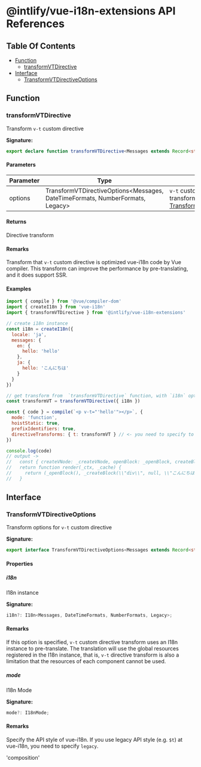 # @intlify/vue-i18n-extensions API References

## Table Of Contents

- [Function](#function)
  - [transformVTDirective](#transformvtdirective)
- [Interface](#interface)
  - [TransformVTDirectiveOptions](#transformvtdirectiveoptions)

## Function

### transformVTDirective

Transform `v-t` custom directive

**Signature:**
```typescript
export declare function transformVTDirective<Messages extends Record<string, unknown> = {}, DateTimeFormats extends Record<string, unknown> = {}, NumberFormats extends Record<string, unknown> = {}, Legacy extends boolean = true>(options?: TransformVTDirectiveOptions<Messages, DateTimeFormats, NumberFormats, Legacy>): DirectiveTransform;
```

#### Parameters

| Parameter | Type | Description |
| --- | --- | --- |
| options | TransformVTDirectiveOptions&lt;Messages, DateTimeFormats, NumberFormats, Legacy&gt; | `v-t` custom directive transform options, see [TransformVTDirectiveOptions](#transformvtdirectiveoptions) |

#### Returns

 Directive transform

#### Remarks

Transform that `v-t` custom directive is optimized vue-i18n code by Vue compiler. This transform can improve the performance by pre-translating, and it does support SSR.

#### Examples


```js
import { compile } from '@vue/compiler-dom'
import { createI18n } from 'vue-i18n'
import { transformVTDirective } from '@intlify/vue-i18n-extensions'

// create i18n instance
const i18n = createI18n({
  locale: 'ja',
  messages: {
    en: {
      hello: 'hello'
    },
    ja: {
      hello: 'こんにちは'
    }
  }
})

// get transform from  `transformVTDirective` function, with `i18n` option
const transformVT = transformVTDirective({ i18n })

const { code } = compile(`<p v-t="'hello'"></p>`, {
  mode: 'function',
  hoistStatic: true,
  prefixIdentifiers: true,
  directiveTransforms: { t: transformVT } // <- you need to specify to `directiveTransforms` option!
})

console.log(code)
// output ->
//   const { createVNode: _createVNode, openBlock: _openBlock, createBlock: _createBlock } = Vue
//   return function render(_ctx, _cache) {
//     return (_openBlock(), _createBlock(\\"div\\", null, \\"こんにちは！\\"))
//   }
```



## Interface

### TransformVTDirectiveOptions

Transform options for `v-t` custom directive

**Signature:**
```typescript
export interface TransformVTDirectiveOptions<Messages extends Record<string, unknown> = {}, DateTimeFormats extends Record<string, unknown> = {}, NumberFormats extends Record<string, unknown> = {}, Legacy extends boolean = true> 
```


#### Properties

##### i18n

I18n instance

**Signature:**
```typescript
i18n?: I18n<Messages, DateTimeFormats, NumberFormats, Legacy>;
```

#### Remarks

If this option is specified, `v-t` custom directive transform uses an I18n instance to pre-translate. The translation will use the global resources registered in the I18n instance, that is, `v-t` directive transform is also a limitation that the resources of each component cannot be used.

##### mode

I18n Mode

**Signature:**
```typescript
mode?: I18nMode;
```

#### Remarks

Specify the API style of vue-i18n. If you use legacy API style (e.g. `$t`) at vue-i18n, you need to specify `legacy`.

 'composition'



